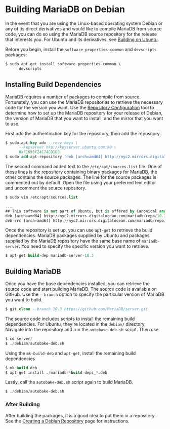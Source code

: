 # Building MariaDB on Debian

In the event that you are using the Linux-based operating system Debian or any of its direct derivatives and would like to compile MariaDB from source code, you can do so using the MariaDB source repository for the release that interests you.  For Ubuntu and its derivatives, see [Building on Ubuntu](/mariadb-administration/getting-installing-and-upgrading-mariadb/compiling-mariadb-from-source/building-mariadb-on-ubuntu/).

Before you begin, install the `software-properties-common` and `devscripts` packages:

```sql
$ sudo apt-get install software-properties-common \
      devscripts
```

## Installing Build Dependencies

MariaDB requires a number of packages to compile from source.  Fortunately, you can use the MariaDB repositories to retrieve the necessary code for the version you want.  Use the [Repository Configuration](https://downloads.mariadb.org/mariadb/repositories/) tool to determine how to set up the MariaDB repository for your release of Debian, the version of MariaDB that you want to install, and the mirror that you want to use.

First add the authentication key for the repository, then add the repository.

```sql
$ sudo apt-key adv --recv-keys \
      --keyserver hkp://keyserver.ubuntu.com:80 \
      0xF1656F24C74CD1D8
$ sudo add-apt-repository 'deb [arch=amd64] http://nyc2.mirrors.digitalocean.com/mariadb/repo/10.3/debian stretch main'
```

The second command added text to the `/etc/apt/sources.list` file.  One of these lines is the repository containing binary packages for MariaDB, the other contains the source packages.  The line for the source packages is commented out by default.  Open the file using your preferred text editor and uncomment the source repository.

```sql
$ sudo vim /etc/apt/sources.list

...
## This software is not part of Ubuntu, but is offered by Canonical and the
deb [arch=amd64] http://nyc2.mirrors.digitalocean.com/mariadb/repo/10.3/debian stretch main
deb-src [arch=amd64] http://nyc2.mirrors.digitalocean.com/mariadb/repo/10.3/debian stretch main
```

Once the repository is set up, you can use `apt-get` to retrieve the build dependencies.  MariaDB packages supplied by Ubuntu and packages supplied by the MariaDB repository have the same base name of `mariadb-server`.  You need to specify the specific version you want to retrieve.

```sql
$ apt-get build-dep mariadb-server-10.3
```

## Building MariaDB

Once you have the base dependencies installed, you can retrieve the source code and start building MariaDB.  The source code is available on GitHub.  Use the `--branch` option to specify the particular version of MariaDB you want to build.

```sql
$ git clone --branch 10.3 https://github.com/MariaDB/server.git
```

The source code includes scripts to install the remaining build dependencies.  For Ubuntu, they're located in the `debian/` directory.  Navigate into the repository and run the `autobase-deb.sh` script.  Then use

```sql
$ cd server/
$ ./debian/autobake-deb.sh
```

Using the `mk-build-deb` and `apt-get`, install the remaining build dependencies

```sql
$ mk-build-deb
$ apt-get install ./mariadb-*build-deps_*.deb
```

Lastly, call the `autobake-deb.sh` script again to build MariaDB.

```sql
$ ./debian/autobake-deb.sh
```

### After Building

After building the packages, it is a good idea to put them in a repository. See the [Creating a Debian Repository](/mariadb-administration/getting-installing-and-upgrading-mariadb/compiling-mariadb-from-source/Creating_a_Debian_Repository/) page for instructions.